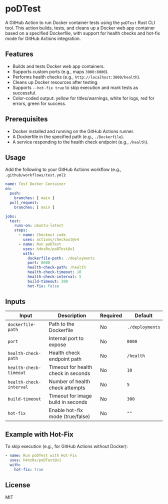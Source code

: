 # poDTest

A GitHub Action to run Docker container tests using the `poDTest` Rust CLI tool. This action builds, tests, and cleans up a Docker web app container based on a specified Dockerfile, with support for health checks and hot-fix mode for GitHub Actions integration.

## Features

* Builds and tests Docker web app containers.
* Supports custom ports (e.g., maps `3000:8000`).
* Performs health checks (e.g., `http://localhost:3000/health`).
* Cleans up Docker resources after testing.
* Supports `--hot-fix true` to skip execution and mark tests as successful.
* Color-coded output: yellow for titles/warnings, white for logs, red for errors, green for success.

## Prerequisites

* Docker installed and running on the GitHub Actions runner.
* A Dockerfile in the specified path (e.g., `./Dockerfile`).
* A service responding to the health check endpoint (e.g., `/health`).

## Usage

Add the following to your GitHub Actions workflow (e.g., `.github/workflows/test.yml`):

```yaml
name: Test Docker Container
on:
  push:
    branches: [ main ]
  pull_request:
    branches: [ main ]

jobs:
  test:
    runs-on: ubuntu-latest
    steps:
      - name: Checkout code
        uses: actions/checkout@v4
      - name: Run poDTest
        uses: h4nz0x/poDTest@v1
        with:
          dockerfile-path: ./deployments
          port: 8000
          health-check-path: /health
          health-check-timeout: 10
          health-check-interval: 5
          build-timeout: 300
          hot-fix: false
```

## Inputs

| Input | Description | Required | Default |
|-------|-------------|----------|---------|
| `dockerfile-path` | Path to the Dockerfile | No | `./deployments` |
| `port` | Internal port to expose | No | `8000` |
| `health-check-path` | Health check endpoint path | No | `/health` |
| `health-check-timeout` | Timeout for health check in seconds | No | `10` |
| `health-check-interval` | Number of health check attempts | No | `5` |
| `build-timeout` | Timeout for image build in seconds | No | `300` |
| `hot-fix` | Enable hot-fix mode (true/false) | No | `""` |

## Example with Hot-Fix

To skip execution (e.g., for GitHub Actions without Docker):

```yaml
- name: Run poDTest with Hot-Fix
  uses: h4nz0x/poDTest@v1
  with:
    hot-fix: true
```

## License

MIT